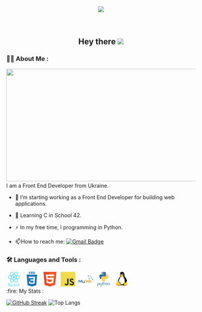<section id="header" align="center">
    <img src="https://cdn-icons-png.flaticon.com/512/5024/5024509.png" width="100"/>
    <section id="badges">
        <a href="https://www.linkedin.com/in/alik-yurchenko-babb89276/">
        <img src="https://img.shields.io/badge/LinkedIn-blue?style=for-the-badge&logo=linkedin&logoColor=white" alt=""></a>
        <a href="mailto:olegurcenko4@gmail.com">
        <img src="https://img.shields.io/badge/Gmail-ebdba8?logo=Gmail&logoColor=red&style=for-the-badge" alt=""></a>
    </section>
    <img src="https://komarev.com/ghpvc/?username=olegurcenko&style=flat-square&color=blue" alt=""/>
    <h1>
        Hey there
        <img src="https://media.giphy.com/media/hvRJCLFzcasrR4ia7z/giphy.gif" width="30px"/>
      </h1>
    </section>
    
 ### :technologist: About Me :
    
  <div align="center">
    <img src="https://media.giphy.com/media/dWesBcTLavkZuG35MI/giphy.gif" width="600" height="300"/>
  </div>
  I am a Front End Developer from Ukraine.

- :telescope: I’m starting working as a Front End Developer for building web applications.

- :seedling: Learning C in School 42.

- :zap: In my free time, I programming in Python.

- :mailbox:How to reach me: [![Gmail Badge](https://img.shields.io/badge/Gmail-ebdba8?logo=Gmail&logoColor=red&style=flat)](mailto:olegurcenko4@gmail.com) 
 
### :hammer_and_wrench: Languages and Tools :
<section>
      <img src="https://github.com/devicons/devicon/blob/master/icons/react/react-original-wordmark.svg" title="React" alt="React" width="40" height="40"/>&nbsp;
  <img src="https://github.com/devicons/devicon/blob/master/icons/css3/css3-plain-wordmark.svg"  title="CSS3" alt="CSS" width="40" height="40"/>&nbsp;
  <img src="https://github.com/devicons/devicon/blob/master/icons/html5/html5-original.svg" title="HTML5" alt="HTML" width="40" height="40"/>&nbsp;
  <img src="https://github.com/devicons/devicon/blob/master/icons/javascript/javascript-original.svg" title="JavaScript" alt="JavaScript" width="40" height="40"/>&nbsp;
  <img src="https://github.com/devicons/devicon/blob/master/icons/mysql/mysql-original-wordmark.svg" title="MySQL"  alt="MySQL" width="40" height="40"/>&nbsp;
  <img src="https://github.com/devicons/devicon/blob/master/icons/python/python-original-wordmark.svg"title="Python"  alt="Python" width="40" height="40"/>&nbsp;
  <img src="https://raw.githubusercontent.com/devicons/devicon/55609aa5bd817ff167afce0d965585c92040787a/icons/linux/linux-original.svg"title="Linux"  alt="Linux" width="40" height="40"/>&nbsp;    
</section>
 :fire: My Stats :

[![GitHub Streak](http://github-readme-streak-stats.herokuapp.com?user=olegurcenko&theme=dark&background=000000)](https://git.io/streak-stats)
![Top Langs](https://github-readme-stats.vercel.app/api/top-langs/?username=olegurcenko&theme=tokyonight)




